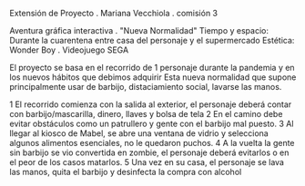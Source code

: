Extensión de Proyecto . Mariana Vecchiola . comisión 3

Aventura gráfica interactiva . "Nueva Normalidad"
Tiempo y espacio: Durante la cuarentena entre casa del personaje y el supermercado
Estética: Wonder Boy . Videojuego SEGA

El proyecto se basa en el recorrido de 1 personaje durante la pandemia y en los nuevos hábitos que debimos adquirir 
Esta nueva normalidad que supone principalmente usar de barbijo, distaciamiento social, lavarse las manos.

1 El recorrido comienza con la salida al exterior, el personaje deberá contar con barbijo/mascarilla, dinero, llaves y bolsa de tela
2 En el camino debe evitar obstáculos como un patrullero y gente con el barbijo mal puesto.
3 Al llegar al kiosco de Mabel, se abre una ventana de vidrio y selecciona algunos alimentos esenciales, no le quedaron puchos.
4 A la vuelta la gente sin barbijo se vio convertida en zombie, el personaje deberá evitarlos o en el peor de los casos matarlos.
5 Una vez en su casa, el personaje se lava las manos, quita el barbijo y desinfecta la compra con alcohol
